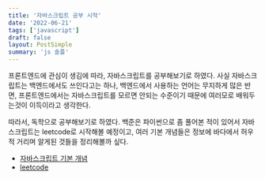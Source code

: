 ```yaml
---
title: '자바스크립트 공부 시작'
date: '2022-06-21'
tags: ['javascript']
draft: false
layout: PostSimple
summary: 'js 솔플'
---
```


프론트엔드에 관심이 생김에 따라, 자바스크립트를 공부해보기로 하였다. 사실 자바스크립트는 백엔드에서도 쓰인다고는 하나, 백엔드에서 사용하는 언어는 무지하게 많은 반면, 프론트엔드에서는 자바스크립트를 모르면 안되는 수준이기 때문에 여러모로 배워두는것이 이득이라고 생각한다.

따라서, 독학으로 공부해보기로 하였다. 백준은 파이썬으로 좀 풀어본 적이 있어서 자바스크립트는 leetcode로 시작해볼 예정이고, 여러 기본 개념들은 정보에 바다에서 허우적 거리며 알게된 것들을 정리해볼까 싶다.

- [자바스크립트 기본 개념](https://chanwoong1.github.io/tags/vanilla-js)
- [leetcode](https://chanwoong1.github.io/tags/leetcode)
